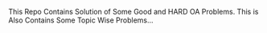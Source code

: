 This Repo Contains Solution of Some Good and HARD OA Problems.
This is Also Contains Some Topic Wise Problems...
